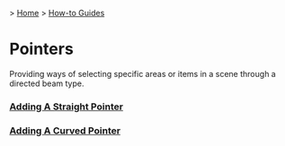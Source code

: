 &gt; [Home](../../../README.md) &gt; [How-to Guides](../README.md)

# Pointers

Providing ways of selecting specific areas or items in a scene through a directed beam type.

### [Adding A Straight Pointer](AddingAStraightPointer/README.md)
### [Adding A Curved Pointer](AddingACurvedPointer/README.md)
